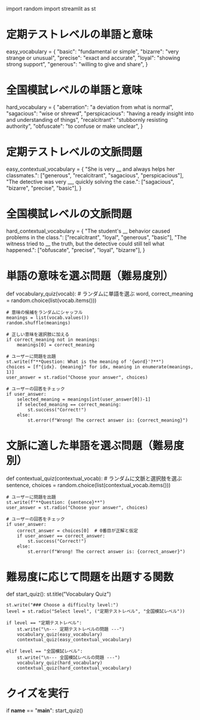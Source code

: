 import random
import streamlit as st

# 定期テストレベルの単語と意味
easy_vocabulary = {
    "basic": "fundamental or simple",
    "bizarre": "very strange or unusual",
    "precise": "exact and accurate",
    "loyal": "showing strong support",
    "generous": "willing to give and share",
}

# 全国模試レベルの単語と意味
hard_vocabulary = {
    "aberration": "a deviation from what is normal",
    "sagacious": "wise or shrewd",
    "perspicacious": "having a ready insight into and understanding of things",
    "recalcitrant": "stubbornly resisting authority",
    "obfuscate": "to confuse or make unclear",
}

# 定期テストレベルの文脈問題
easy_contextual_vocabulary = {
    "She is very __ and always helps her classmates.": ["generous", "recalcitrant", "sagacious", "perspicacious"],
    "The detective was very __, quickly solving the case.": ["sagacious", "bizarre", "precise", "basic"],
}

# 全国模試レベルの文脈問題
hard_contextual_vocabulary = {
    "The student's __ behavior caused problems in the class.": ["recalcitrant", "loyal", "generous", "basic"],
    "The witness tried to __ the truth, but the detective could still tell what happened.": ["obfuscate", "precise", "loyal", "bizarre"],
}

# 単語の意味を選ぶ問題（難易度別）
def vocabulary_quiz(vocab):
    # ランダムに単語を選ぶ
    word, correct_meaning = random.choice(list(vocab.items()))
    
    # 意味の候補をランダムにシャッフル
    meanings = list(vocab.values())
    random.shuffle(meanings)
    
    # 正しい意味を選択肢に加える
    if correct_meaning not in meanings:
        meanings[0] = correct_meaning
    
    # ユーザーに問題を出題
    st.write(f"**Question: What is the meaning of '{word}'?**")
    choices = [f"{idx}. {meaning}" for idx, meaning in enumerate(meanings, 1)]
    user_answer = st.radio("Choose your answer", choices)
    
    # ユーザーの回答をチェック
    if user_answer:
        selected_meaning = meanings[int(user_answer[0])-1]
        if selected_meaning == correct_meaning:
            st.success("Correct!")
        else:
            st.error(f"Wrong! The correct answer is: {correct_meaning}")

# 文脈に適した単語を選ぶ問題（難易度別）
def contextual_quiz(contextual_vocab):
    # ランダムに文脈と選択肢を選ぶ
    sentence, choices = random.choice(list(contextual_vocab.items()))
    
    # ユーザーに問題を出題
    st.write(f"**Question: {sentence}**")
    user_answer = st.radio("Choose your answer", choices)
    
    # ユーザーの回答をチェック
    if user_answer:
        correct_answer = choices[0]  # 0番目が正解と仮定
        if user_answer == correct_answer:
            st.success("Correct!")
        else:
            st.error(f"Wrong! The correct answer is: {correct_answer}")

# 難易度に応じて問題を出題する関数
def start_quiz():
    st.title("Vocabulary Quiz")
    
    st.write("### Choose a difficulty level:")
    level = st.radio("Select level", ("定期テストレベル", "全国模試レベル"))
    
    if level == "定期テストレベル":
        st.write("\n--- 定期テストレベルの問題 ---")
        vocabulary_quiz(easy_vocabulary)
        contextual_quiz(easy_contextual_vocabulary)
        
    elif level == "全国模試レベル":
        st.write("\n--- 全国模試レベルの問題 ---")
        vocabulary_quiz(hard_vocabulary)
        contextual_quiz(hard_contextual_vocabulary)

# クイズを実行
if __name__ == "__main__":
    start_quiz()
